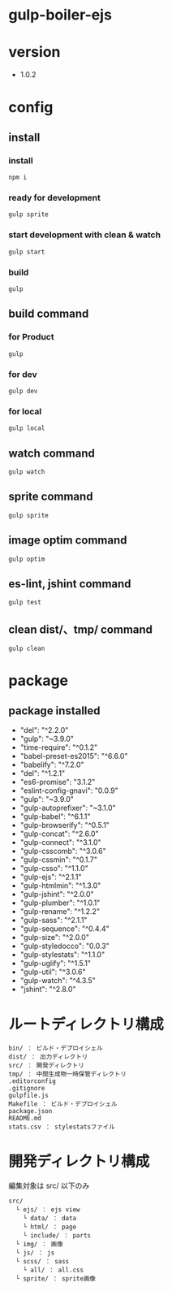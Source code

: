 # gulp-boiler-ejs

# version

- 1.0.2

# config

## install

### install

    npm i

### ready for development

    gulp sprite

### start development with clean & watch

    gulp start

### build

    gulp

## build command

### for Product

    gulp

### for dev

    gulp dev

### for local

    gulp local

## watch command

    gulp watch

## sprite command

    gulp sprite

## image optim command

    gulp optim

## es-lint, jshint command

    gulp test

## clean dist/、tmp/ command

    gulp clean


# package

## package installed

- "del": "^2.2.0"
- "gulp": "~3.9.0"
- "time-require": "^0.1.2"
- "babel-preset-es2015": "^6.6.0"
- "babelify": "^7.2.0"
- "del": "^1.2.1"
- "es6-promise": "3.1.2"
- "eslint-config-gnavi": "0.0.9"
- "gulp": "~3.9.0"
- "gulp-autoprefixer": "~3.1.0"
- "gulp-babel": "^6.1.1"
- "gulp-browserify": "^0.5.1"
- "gulp-concat": "^2.6.0"
- "gulp-connect": "^3.1.0"
- "gulp-csscomb": "^3.0.6"
- "gulp-cssmin": "^0.1.7"
- "gulp-csso": "^1.1.0"
- "gulp-ejs": "^2.1.1"
- "gulp-htmlmin": "^1.3.0"
- "gulp-jshint": "^2.0.0"
- "gulp-plumber": "^1.0.1"
- "gulp-rename": "^1.2.2"
- "gulp-sass": "^2.1.1"
- "gulp-sequence": "^0.4.4"
- "gulp-size": "^2.0.0"
- "gulp-styledocco": "0.0.3"
- "gulp-stylestats": "^1.1.0"
- "gulp-uglify": "^1.5.1"
- "gulp-util": "^3.0.6"
- "gulp-watch": "^4.3.5"
- "jshint": "^2.8.0"


# ルートディレクトリ構成

    bin/ ： ビルド・デプロイシェル
    dist/ ： 出力ディレクトリ
    src/ ： 開発ディレクトリ
    tmp/ ： 中間生成物一時保管ディレクトリ
    .editorconfig
    .gitignore
    gulpfile.js
    Makefile ： ビルド・デプロイシェル
    package.json
    README.md
    stats.csv ： stylestatsファイル


# 開発ディレクトリ構成

編集対象は src/ 以下のみ

    src/
      └ ejs/ ： ejs view
        └ data/ ： data
        └ html/ ： page
        └ include/ ： parts
      └ img/ ： 画像
      └ js/ ： js
      └ scss/ ： sass
        └ all/ ： all.css
      └ sprite/ ： sprite画像












